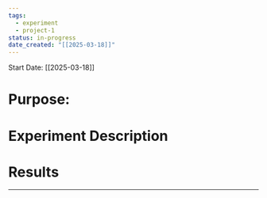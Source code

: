 ```yaml
---
tags:
  - experiment
  - project-1
status: in-progress
date_created: "[[2025-03-18]]"
---
```

Start Date: [[2025-03-18]]


# **Purpose:**  



# **Experiment Description** 




# **Results**


---
